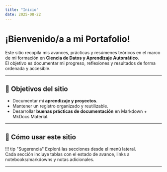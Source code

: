 ```yaml
---
title: "Inicio"
date: 2025-08-22
---
```

# ¡Bienvenido/a a mi Portafolio!

Este sitio recopila mis avances, prácticas y resúmenes teóricos en el marco de mi formación en **Ciencia de Datos y Aprendizaje Automático**.  
El objetivo es documentar mi progreso, reflexiones y resultados de forma ordenada y accesible.

---

## 🎯 Objetivos del sitio

- Documentar mi **aprendizaje y proyectos**.  
- Mantener un registro organizado y reutilizable.  
- Desarrollar **buenas prácticas de documentación** en Markdown + MkDocs Material.  

---

## 📝 Cómo usar este sitio

!!! tip "Sugerencia"
    Explorá las secciones desde el menú lateral.  
    Cada sección incluye tablas con el estado de avance, links a notebooks/markdowns y notas adicionales.  

---

